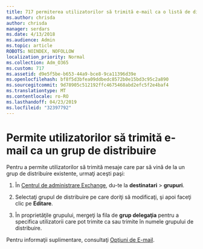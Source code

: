```yaml
---
title: 717 permiterea utilizatorilor să trimită e-mail ca o listă de distribuire
ms.author: chrisda
author: chrisda
manager: serdars
ms.date: 4/13/2018
ms.audience: Admin
ms.topic: article
ROBOTS: NOINDEX, NOFOLLOW
localization_priority: Normal
ms.collection: Adm_O365
ms.custom: 717
ms.assetid: d9e5f5be-b653-44a9-bce8-9ca11396d39e
ms.openlocfilehash: bf8f5d3bfea09ddbedc8572b0e15bd3c95c2a890
ms.sourcegitcommit: 9d78905c512192ffc4675468abd2efc5f2e4baf4
ms.translationtype: MT
ms.contentlocale: ro-RO
ms.lasthandoff: 04/23/2019
ms.locfileid: "32397792"
---
```

# <a name="allow-users-to-send-email-as-a-distribution-group"></a>Permite utilizatorilor să trimită e-mail ca un grup de distribuire

Pentru a permite utilizatorilor să trimită mesaje care par să vină de la un grup de distribuire existente, urmaţi aceşti paşi:

1. În [Centrul de administrare Exchange](https://outlook.office365.com/ecp/), du-te la **destinatari** \> **grupuri**.

2. Selectaţi grupul de distribuire pe care doriţi să modificaţi, şi apoi faceţi clic pe **Editare**.

3. În proprietăţile grupului, mergeţi la fila de **grup delegaţia** pentru a specifica utilizatorii care pot trimite ca sau trimite în numele grupului de distribuire.

Pentru informaţii suplimentare, consultaţi [Opţiuni de E-mail](https://technet.microsoft.com/library/bb124513.aspx#groupdelegation).
